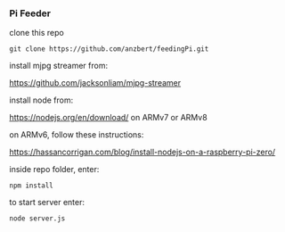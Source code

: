 ### Pi Feeder

clone this repo

`git clone https://github.com/anzbert/feedingPi.git`

install mjpg streamer from:

https://github.com/jacksonliam/mjpg-streamer

install node from:

https://nodejs.org/en/download/ on ARMv7 or ARMv8

on ARMv6, follow these instructions:

https://hassancorrigan.com/blog/install-nodejs-on-a-raspberry-pi-zero/

inside repo folder, enter:

`npm install`

to start server enter:

`node server.js`